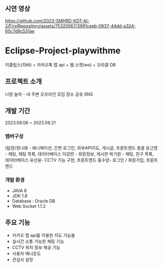 ## 시연 영상
https://github.com/2023-SMHRD-KDT-AI-2/FirstRepository/assets/75320567/3991ceeb-0837-44dd-a324-60c7d9c531ae


# Eclipse-Project-playwithme
이클립스(자바) + 카카오톡 맵 api + 웹 소켓(ws) + 오라클 DB


## 프로젝트 소개
나랑 놀자 - 내 주변 오프라인 모임 장소 공유  SNS  


## 개발 기간
2023.09.06 ~ 2023.09.21


### 맴버구성 
(팀장)정나래 - 애니메이션, 간편 로그인, 외부API지도, 게시글, 프론트엔드 총괄
윤근영 - 채팅, 채팅 목록, 데이터베이스
이강련 - 회원정보, 게시판
박기원 - 채팅, 친구 목록, 데이터베이스
유선웅- CCTV 기능 구현, 프론트엔드
홍수양- 로그인 / 회원가입, 프론트엔드


### 개발 환경
- JAVA 8
- JDK 1.8
- Database : Oracle DB
- Web Socket 1.1.2


## 주요 기능
- 카카오 맵 api를 이용한 지도 기능들
- 실시간 소통 가능한 채팅 기능
- CCTV 위치 정보 제공 기능
- 사용자 매너온도
- 관심사 설정







